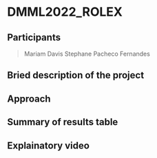 # DMML2022_ROLEX

## Participants
> Mariam Davis
> Stephane Pacheco Fernandes

## Bried description of the project

## Approach

## Summary of results table

## Explainatory video
